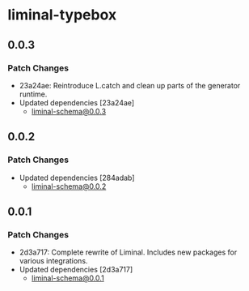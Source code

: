 # liminal-typebox

## 0.0.3

### Patch Changes

- 23a24ae: Reintroduce L.catch and clean up parts of the generator runtime.
- Updated dependencies [23a24ae]
  - liminal-schema@0.0.3

## 0.0.2

### Patch Changes

- Updated dependencies [284adab]
  - liminal-schema@0.0.2

## 0.0.1

### Patch Changes

- 2d3a717: Complete rewrite of Liminal. Includes new packages for various integrations.
- Updated dependencies [2d3a717]
  - liminal-schema@0.0.1
